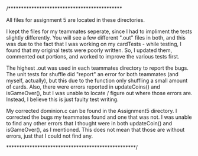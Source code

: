 /********************************************

All files for assignment 5 are located in these directories.

I kept the files for my teammates seperate, since I had to 
impliment the tests slightly differently.  You will see a 
few different ".out" files in both, and this was due to the
fact that I was working on my cardTests - while testing, I
found that my original tests were poorly written.  So, I 
updated them, commented out portions, and worked to improve
the various tests first.  

The highest .out was used in each teammates directory to report
the bugs.  The unit tests for shuffle did "report" an error for
both teammates (and myself, actually), but this due to the 
function only shuffling a small amount of cards.  Also, there were 
errors reported in updateCoins() and isGameOver(), but I was unable
to locate / figure out where those errors are.  Instead, I believe
this is just faulty test writing.

My corrected dominion.c can be found in the Assignment5 directory.
I corrected the bugs my teammates found and one that was not.  I
was unable to find any other errors that I thought were in both
updateCoin() and isGameOver(), as I mentioned.  This does not mean 
that those are without errors, just that I could not find any.

**************************************************/

